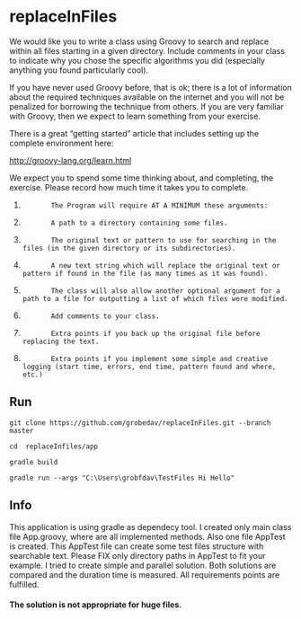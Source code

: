 # replaceInFiles

We would like you to write a class using Groovy to search and replace within all files starting in a given directory. Include comments in your class to indicate why you chose the specific algorithms you did (especially anything you found particularly cool).

 

If you have never used Groovy before, that is ok; there is a lot of information about the required techniques available on the internet and you will not be penalized for borrowing the technique from others. If you are very familiar with Groovy, then we expect to learn something from your exercise.

There is a great “getting started” article that includes setting up the complete environment here:

http://groovy-lang.org/learn.html

We expect you to spend some time thinking about, and completing, the exercise. Please record how much time it takes you to complete.

1.            The Program will require AT A MINIMUM these arguments:

2.            A path to a directory containing some files.

3.            The original text or pattern to use for searching in the files (in the given directory or its subdirectories).

4.            A new text string which will replace the original text or pattern if found in the file (as many times as it was found).

5.            The class will also allow another optional argument for a path to a file for outputting a list of which files were modified.

6.            Add comments to your class.

7.            Extra points if you back up the original file before replacing the text.

8.            Extra points if you implement some simple and creative logging (start time, errors, end time, pattern found and where, etc.)

## Run
```
git clone https://github.com/grobedav/replaceInFiles.git --branch master

cd  replaceInfiles/app

gradle build

gradle run --args "C:\Users\grobfdav\TestFiles Hi Hello"
```

## Info

This application is using gradle as dependecy tool. I created only main class file App.groovy, where are all implemented methods. Also one file AppTest is created. This AppTest file can create some test files structure with searchable text. Please FIX only directory paths in AppTest to fit your example. I tried to create simple and parallel solution. Both solutions are compared and the duration time is measured. All requirements points are fulfilled. 
#### The solution is not appropriate for huge files. ####
